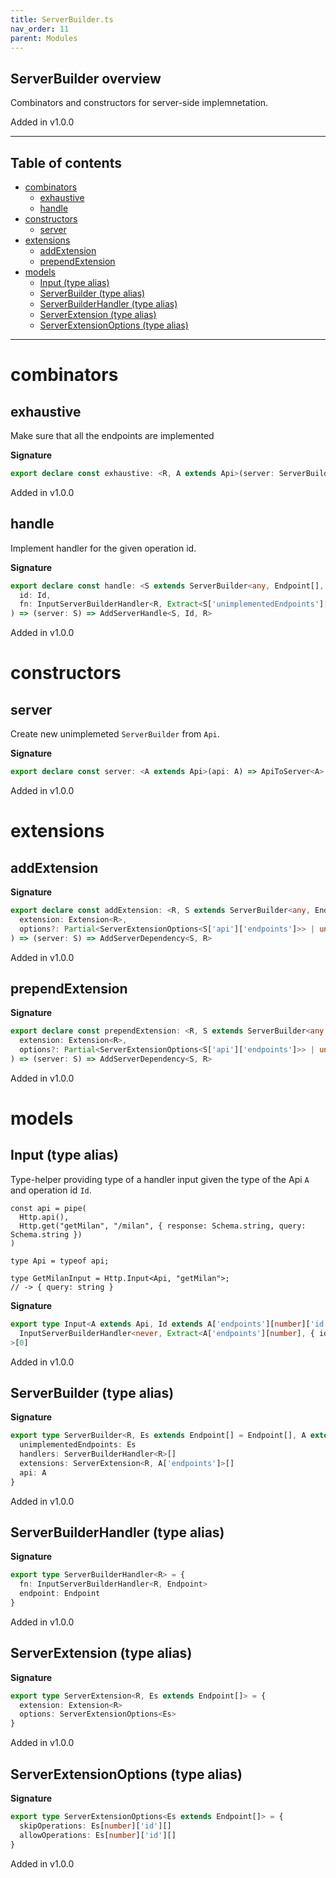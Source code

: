 ```yaml
---
title: ServerBuilder.ts
nav_order: 11
parent: Modules
---
```


## ServerBuilder overview

Combinators and constructors for server-side implemnetation.

Added in v1.0.0

---

<h2 class="text-delta">Table of contents</h2>

- [combinators](#combinators)
  - [exhaustive](#exhaustive)
  - [handle](#handle)
- [constructors](#constructors)
  - [server](#server)
- [extensions](#extensions)
  - [addExtension](#addextension)
  - [prependExtension](#prependextension)
- [models](#models)
  - [Input (type alias)](#input-type-alias)
  - [ServerBuilder (type alias)](#serverbuilder-type-alias)
  - [ServerBuilderHandler (type alias)](#serverbuilderhandler-type-alias)
  - [ServerExtension (type alias)](#serverextension-type-alias)
  - [ServerExtensionOptions (type alias)](#serverextensionoptions-type-alias)

---

# combinators

## exhaustive

Make sure that all the endpoints are implemented

**Signature**

```ts
export declare const exhaustive: <R, A extends Api>(server: ServerBuilder<R, [], A>) => ServerBuilder<R, [], A>
```

Added in v1.0.0

## handle

Implement handler for the given operation id.

**Signature**

```ts
export declare const handle: <S extends ServerBuilder<any, Endpoint[], Api>, Id extends ServerUnimplementedIds<S>, R>(
  id: Id,
  fn: InputServerBuilderHandler<R, Extract<S['unimplementedEndpoints'][number], { id: Id }>>
) => (server: S) => AddServerHandle<S, Id, R>
```

Added in v1.0.0

# constructors

## server

Create new unimplemeted `ServerBuilder` from `Api`.

**Signature**

```ts
export declare const server: <A extends Api>(api: A) => ApiToServer<A>
```

Added in v1.0.0

# extensions

## addExtension

**Signature**

```ts
export declare const addExtension: <R, S extends ServerBuilder<any, Endpoint[], Api>>(
  extension: Extension<R>,
  options?: Partial<ServerExtensionOptions<S['api']['endpoints']>> | undefined
) => (server: S) => AddServerDependency<S, R>
```

Added in v1.0.0

## prependExtension

**Signature**

```ts
export declare const prependExtension: <R, S extends ServerBuilder<any, Endpoint[], Api>>(
  extension: Extension<R>,
  options?: Partial<ServerExtensionOptions<S['api']['endpoints']>> | undefined
) => (server: S) => AddServerDependency<S, R>
```

Added in v1.0.0

# models

## Input (type alias)

Type-helper providing type of a handler input given the type of the
Api `A` and operation id `Id`.

```
const api = pipe(
  Http.api(),
  Http.get("getMilan", "/milan", { response: Schema.string, query: Schema.string })
)

type Api = typeof api;

type GetMilanInput = Http.Input<Api, "getMilan">;
// -> { query: string }
```

**Signature**

```ts
export type Input<A extends Api, Id extends A['endpoints'][number]['id']> = Parameters<
  InputServerBuilderHandler<never, Extract<A['endpoints'][number], { id: Id }>>
>[0]
```

Added in v1.0.0

## ServerBuilder (type alias)

**Signature**

```ts
export type ServerBuilder<R, Es extends Endpoint[] = Endpoint[], A extends Api = Api> = {
  unimplementedEndpoints: Es
  handlers: ServerBuilderHandler<R>[]
  extensions: ServerExtension<R, A['endpoints']>[]
  api: A
}
```

Added in v1.0.0

## ServerBuilderHandler (type alias)

**Signature**

```ts
export type ServerBuilderHandler<R> = {
  fn: InputServerBuilderHandler<R, Endpoint>
  endpoint: Endpoint
}
```

Added in v1.0.0

## ServerExtension (type alias)

**Signature**

```ts
export type ServerExtension<R, Es extends Endpoint[]> = {
  extension: Extension<R>
  options: ServerExtensionOptions<Es>
}
```

Added in v1.0.0

## ServerExtensionOptions (type alias)

**Signature**

```ts
export type ServerExtensionOptions<Es extends Endpoint[]> = {
  skipOperations: Es[number]['id'][]
  allowOperations: Es[number]['id'][]
}
```

Added in v1.0.0
